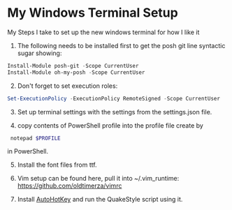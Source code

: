 # My Windows Terminal Setup
My Steps I take to set up the new windows terminal for how I like it

1) The following needs to be installed first to get the posh git line syntactic sugar showing:

```PowerShell
Install-Module posh-git -Scope CurrentUser
Install-Module oh-my-posh -Scope CurrentUser
```


2) Don't forget to set execution roles:
```PowerShell
Set-ExecutionPolicy -ExecutionPolicy RemoteSigned -Scope CurrentUser
```

3) Set up terminal settings with the settings from the settings.json file.

4) copy contents of PowerShell profile into the profile file create by 
```PowerShell
 notepad $PROFILE
 ```
 in PowerShell.

5) Install the font files from ttf.

6) Vim setup can be found here, pull it into ~/.vim_runtime:
https://github.com/oldtimerza/vimrc

7) Install [AutoHotKey](https://www.autohotkey.com/) and run the QuakeStyle script using it.
